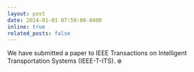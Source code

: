 ```yaml
---
layout: post
date: 2024-01-01 07:59:00-0400
inline: true
related_posts: false
---
```


We have submitted a paper to IEEE Transactions on Intelligent Transportation Systems (IEEE-T-ITS). :snowflake:
